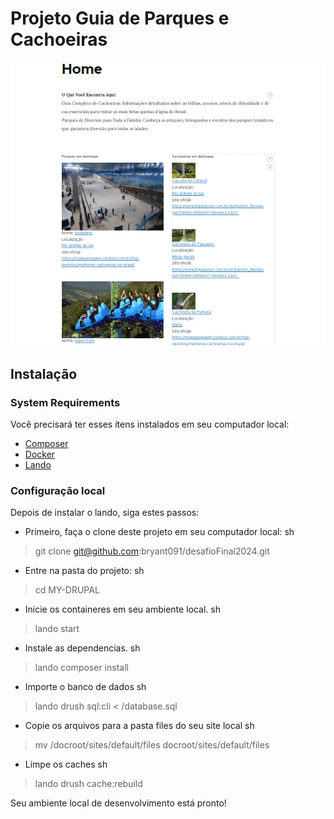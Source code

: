 # Projeto Guia de Parques e Cachoeiras

![Homepage screenshot](home.png)

## Instalação

### System Requirements

Você precisará ter esses ítens instalados em seu computador local:

- [Composer](https://getcomposer.org/)
- [Docker](https://www.docker.com/)
- [Lando](https://docs.lando.dev/)

### Configuração local

Depois de instalar o lando, siga estes passos:

- Primeiro, faça o clone deste projeto em seu computador local:
sh
> git clone git@github.com:bryant091/desafioFinal2024.git


- Entre na pasta do projeto:
sh
> cd MY-DRUPAL


- Inicie os containeres em seu ambiente local.
sh
> lando start

- Instale as dependencias.
sh
> lando composer install

- Importe o banco de dados
sh
> lando drush sql:cli < <extract-path>/database.sql


- Copie os arquivos para a pasta files do seu site local
sh
> mv <extract-path>/docroot/sites/default/files docroot/sites/default/files


- Limpe os caches
sh
> lando drush cache:rebuild


Seu ambiente local de desenvolvimento está pronto!